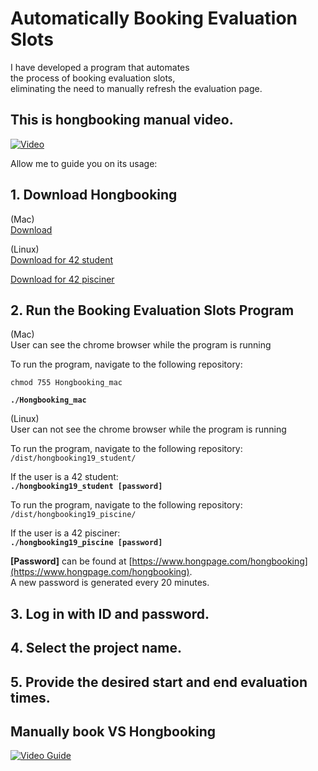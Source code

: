 # Automatically Booking Evaluation Slots  
  
I have developed a program that automates  
the process of booking evaluation slots,  
eliminating the need to manually refresh the evaluation page.  

## This is hongbooking manual video.  

[![Video](https://img.youtube.com/vi/pKL927ITmAc/maxresdefault.jpg)](https://youtu.be/pKL927ITmAc?si=R1VRVU1fToCpOI6k)
  
  
Allow me to guide you on its usage:  

## 1. Download Hongbooking  

(Mac)  
[Download](https://github.com/HONGBAEKIM/hongbooking_public/releases/download/v0.0.1/Hongbooking_mac)  

(Linux)  
[Download for 42 student](https://github.com/HONGBAEKIM/hongbooking_public/releases/download/v0.0.1/Hongbooking_student_linux.zip)  

[Download for 42 pisciner](https://github.com/HONGBAEKIM/hongbooking_public/releases/download/v0.0.1/Hongbooking_pisiner_linux.zip)  
  
  
## 2. Run the Booking Evaluation Slots Program  
  
(Mac)  
User can see the chrome browser while the program is running  

To run the program, navigate to the following repository: 
  
`chmod 755 Hongbooking_mac`

&#9;**`./Hongbooking_mac`**  
    

(Linux)  
User can not see the chrome browser while the program is running 

To run the program, navigate to the following repository: `/dist/hongbooking19_student/`  

If the user is a 42 student:  
&#9;**`./hongbooking19_student [password]`**  
  
To run the program, navigate to the following repository: `/dist/hongbooking19_piscine/`  

If the user is a 42 pisciner:  
&#9;**`./hongbooking19_piscine [password]`**  
  

**[Password]** can be found at [https://www.hongpage.com/hongbooking](https://www.hongpage.com/hongbooking).  
A new password is generated every 20 minutes.  
  
## 3. Log in with ID and password.  
  
## 4. Select the project name.  
  
## 5. Provide the desired start and end evaluation times.  





## Manually book VS Hongbooking  

[![Video Guide](https://img.youtube.com/vi/MWj3DeJTAtM/0.jpg)](https://www.youtube.com/watch?v=MWj3DeJTAtM)  

